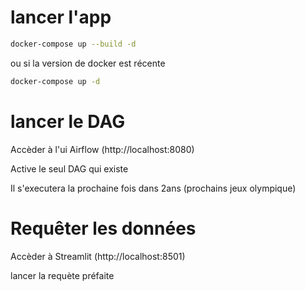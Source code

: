 # lancer l'app

```bash
docker-compose up --build -d
```

ou si la version de docker est récente

```bash
docker-compose up -d
```

# lancer le DAG

Accèder à l'ui Airflow (http://localhost:8080)

Active le seul DAG qui existe

Il s'executera la prochaine fois dans 2ans (prochains jeux olympique)

# Requêter les données

Accèder à Streamlit (http://localhost:8501)

lancer la requète préfaite
